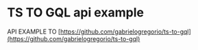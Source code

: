 # TS TO GQL api example

API EXAMPLE TO [https://github.com/gabrielogregorio/ts-to-gql](https://github.com/gabrielogregorio/ts-to-gql)
